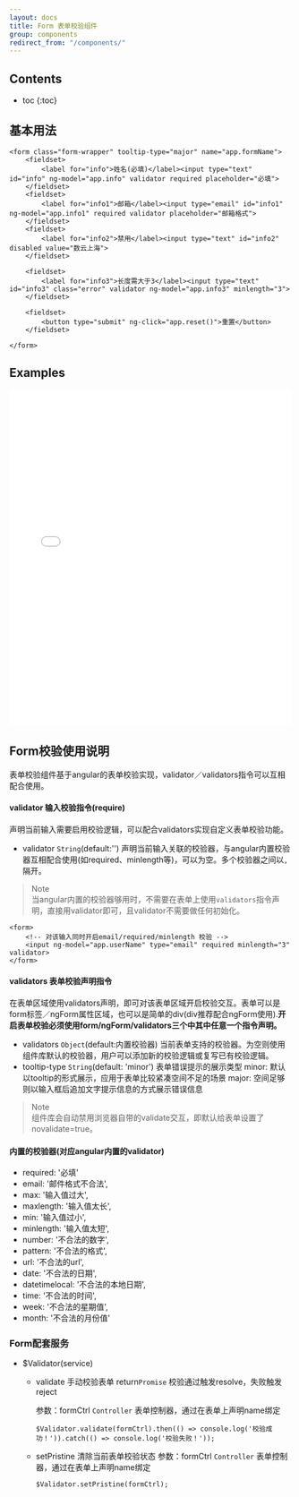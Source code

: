 ```yaml
---
layout: docs
title: Form 表单校验组件
group: components
redirect_from: "/components/"
---
```


## Contents

* toc
{:toc}

## 基本用法

```
<form class="form-wrapper" tooltip-type="major" name="app.formName">
	<fieldset>
		<label for="info">姓名(必填)</label><input type="text" id="info" ng-model="app.info" validator required placeholder="必填">
	</fieldset>
	<fieldset>
		<label for="info1">邮箱</label><input type="email" id="info1" ng-model="app.info1" required validator placeholder="邮箱格式">
	</fieldset>
	<fieldset>
		<label for="info2">禁用</label><input type="text" id="info2" disabled value="数云上海">
	</fieldset>

	<fieldset>
		<label for="info3">长度需大于3</label><input type="text" id="info3" class="error" validator ng-model="app.info3" minlength="3">
	</fieldset>

	<fieldset>
		<button type="submit" ng-click="app.reset()">重置</button>
	</fieldset>

</form>
```

## Examples
<iframe width="100%" height="600" src="//jsfiddle.net/Kuitos/qthn7y6k/embedded/js,html,result/" allowfullscreen="allowfullscreen" frameborder="0"></iframe>

## Form校验使用说明

表单校验组件基于angular的表单校验实现，validator／validators指令可以互相配合使用。

#### validator 输入校验指令(require)

声明当前输入需要启用校验逻辑，可以配合validators实现自定义表单校验功能。

* validator `String`(default:'') 声明当前输入关联的校验器，与angular内置校验器互相配合使用(如required、minlength等)，可以为空。多个校验器之间以`,`隔开。

> Note  
> 当angular内置的校验器够用时，不需要在表单上使用`validators`指令声明，直接用validator即可，且validator不需要做任何初始化。

```
<form>
	<!-- 对该输入同时开启email/required/minlength 校验 -->
	<input ng-model="app.userName" type="email" required minlength="3" validator>
</form>
```

#### validators 表单校验声明指令
在表单区域使用validators声明，即可对该表单区域开启校验交互。表单可以是form标签／ngForm属性区域，也可以是简单的div(div推荐配合ngForm使用).**开启表单校验必须使用form/ngForm/validators三个中其中任意一个指令声明。**

* validators `Object`(default:内置校验器) 当前表单支持的校验器。为空则使用组件库默认的校验器，用户可以添加新的校验逻辑或复写已有校验逻辑。
* tooltip-type `String`(default: 'minor') 表单错误提示的展示类型
	minor: 默认以tooltip的形式展示，应用于表单比较紧凑空间不足的场景
	major: 空间足够则以输入框后追加文字提示信息的方式展示错误信息

> Note  
> 组件库会自动禁用浏览器自带的validate交互，即默认给表单设置了novalidate=true。


#### 内置的校验器(对应angular内置的validator)
* required: '必填'
* email: '邮件格式不合法',
* max: '输入值过大',
* maxlength: '输入值太长',
* min: '输入值过小',
* minlength: '输入值太短',
* number: '不合法的数字',
* pattern: '不合法的格式',
* url: '不合法的url',
* date: '不合法的日期',
* datetimelocal: '不合法的本地日期',
* time: '不合法的时间',
* week: '不合法的星期值',
* month: '不合法的月份值'

### Form配套服务

* $Validator(service)
	* validate 手动校验表单 return`Promise` 校验通过触发resolve，失败触发reject
		
		参数：formCtrl `Controller` 表单控制器，通过在表单上声明name绑定
	
		```
		$Validator.validate(formCtrl).then(() => console.log('校验成功！')).catch(() => console.log('校验失败！'));
		```
		
	* setPristine 清除当前表单校验状态
		参数：formCtrl `Controller` 表单控制器，通过在表单上声明name绑定
		
		```
		$Validator.setPristine(formCtrl);
		```
